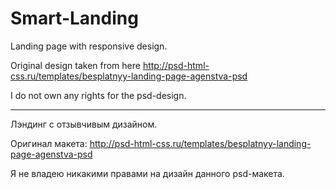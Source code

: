 # Smart-Landing

Landing page with responsive design.

Original design taken from here http://psd-html-css.ru/templates/besplatnyy-landing-page-agenstva-psd

I do not own any rights for the psd-design.
<hr>
Лэндинг с отзывчивым дизайном.

Оригинал макета: http://psd-html-css.ru/templates/besplatnyy-landing-page-agenstva-psd

Я не владею никакими правами на дизайн данного psd-макета.

